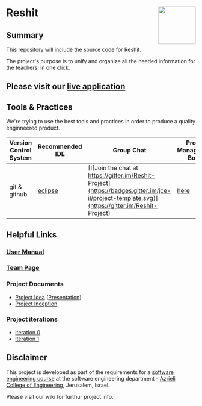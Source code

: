<h1>Reshit
<img align="right" src="http://www.tilboshet.co.il/images/itempics/52c47dbda520V_small.jpg" width="100" height="100"/>
</h1>

## Summary

This repository will include the source code for Reshit.

The project's purpose is to unify and organize all the needed information for the teachers, in one click. 


## Please visit our [live application](https://adhdshop.co.il/wp-content/uploads/2016/08/Schedule.jpg)


## Tools & Practices
We're trying to use the best tools and practices in order to produce a quality enginneered product.

|Version Control System|Recommended IDE|Group Chat|Project Management Board|Issues|Documnetation|Project Course Status|License|
|--|--|--|--|--|--|--|--|
|git & github|[eclipse](http://www.eclipse.org/downloads/eclipse-packages/)|[![Join the chat at https://gitter.im/Reshit-Project](https://badges.gitter.im/jce-il/project-template.svg)](https://gitter.im/Reshit-Project)|[here](https://github.com/danielhaffuta/Reshit-Project/projects/1?add_cards_query=is%3Aopen)|[![GitHub issues](https://img.shields.io/github/issues/jce-il/project-template.svg?style=flat)](https://github.com/danielhaffuta/Reshit-Project/issues)|[Wiki](https://github.com/danielhaffuta/Reshit-Project/wiki)|Inception|[![License](https://badges.frapsoft.com/os/mit/mit.svg?v=102)](https://github.com/danielhaffuta/Reshit-Project/blob/master/LICENSE)|

<!-- More badges and links for future development
| Current Release         | [![Current Version](https://img.shields.io/github/release/jce-il/project-template.svg?style=flat)](https://github.com/danielhaffuta/Reshit-Project/releases) |
|  
| Contributors            | [![GitHub contributors](https://img.shields.io/github/contributors/cdnjs/cdnjs.svg)](https://github.com/danielhaffuta/Reshit-Project/graphs/contributors)|
| Security                | [![Known Vulnerabilities](https://snyk.io/test/github/jce-il/project-template/badge.svg)](https://snyk.io/test/github/jce-il/project-template) |
-->

## Helpful Links

### [User Manual](../../wiki/User-manual)

### [Team Page](../../wiki/Team)

### Project Documents
- [Project Idea](docs/idea.pdf) ([Presentation](docs/idea-slides.pdf))
- [Project Inception](../../wiki/Inception)

### Project iterations
- [iteration 0](https://github.com/danielhaffuta/Reshit-Project/wiki/Iteration0-ZFR)<br>
- [iteration 1](https://github.com/danielhaffuta/Reshit-Project/wiki/Iteration1-DB_Forms-MVP)

## Disclaimer
This project is developed as part of the requirements for a [software engineering course](https://github.com/jce-il/se-class/wiki) at the software engineering department - [Azrieli College of Engineering](http://www.jce.ac.il/), Jerusalem, Israel.

Please visit our wiki for furthur project info.
